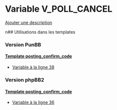 # Variable V_POLL_CANCEL
[Ajouter une description](https://fa-tvars.appspot.com/V_POLL_CANCEL)

n## Utilisations dans les templates

### Version PunBB

#### [Template posting_confirm_code](punbb/posting_confirm_code.md)
* [Variable à la ligne 38](../punbb/posting_confirm_code.tpl#L38)

### Version phpBB2

#### [Template posting_confirm_code](subsilver/posting_confirm_code.md)
* [Variable à la ligne 36](../subsilver/posting_confirm_code.tpl#L36)